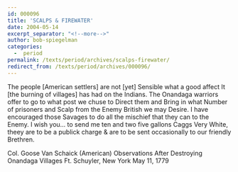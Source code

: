 ```yaml
---
id: 000096
title: 'SCALPS & FIREWATER'
date: 2004-05-14
excerpt_separator: "<!--more-->"
author: bob-spiegelman
categories:
  -  period
permalink: /texts/period/archives/scalps-firewater/
redirect_from: /texts/period/archives/000096/
---
```

The people [American settlers] are not [yet] Sensible what a good affect It [the burning of villages] has had on the Indians. The Onandaga warriors offer to go to what post we chuse to Direct them and Bring in what Number of prisoners and Scalp from the Enemy British we may Desire. I have encouraged those Savages to do all the mischief that they can to the Enemy. I wish you... to send me ten and two five gallons Caggs Very White, theey are to be a publick charge & are to be sent occasionally to our friendly Brethren.

Col. Goose Van Schaick (American)
Observations After Destroying Onandaga Villages
Ft. Schuyler, New York
May 11, 1779
